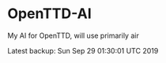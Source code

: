 # OpenTTD-AI
My AI for OpenTTD, will use primarily air

Latest backup: Sun Sep 29 01:30:01 UTC 2019

